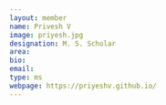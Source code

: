 ```yaml
---
layout: member
name: Privesh V
image: priyesh.jpg
designation: M. S. Scholar
area:
bio:
email:
type: ms
webpage: https://priyeshv.github.io/
---
```

